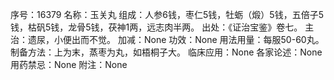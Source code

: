 序号：16379
名称：玉关丸
组成：人参6钱，枣仁5钱，牡蛎（煅）5钱，五倍子5钱，枯矾5钱，龙骨5钱，茯神1两，远志肉半两。
出处：《证治宝鉴》卷七。
主治：遗尿，小便出而不觉。
加减：None
功效：None
用法用量：每服50-60丸。
制备方法：上为末，蒸枣为丸，如梧桐子大。
临床应用：None
各家论述：None
用药禁忌：None
附注：None
